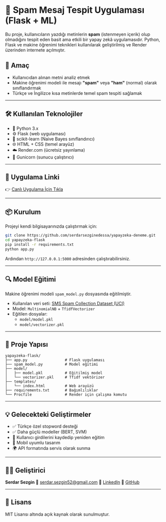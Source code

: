 # 🚫 Spam Mesaj Tespit Uygulaması (Flask + ML)

Bu proje, kullanıcıların yazdığı metinlerin **spam** (istenmeyen içerik) olup olmadığını tespit eden basit ama etkili bir yapay zekâ uygulamasıdır. Python, Flask ve makine öğrenimi teknikleri kullanılarak geliştirilmiş ve Render üzerinden internete açılmıştır.

## 🎯 Amaç

- Kullanıcıdan alınan metni analiz etmek
- Makine öğrenimi modeli ile mesajı **"spam"** veya **"ham"** (normal) olarak sınıflandırmak
- Türkçe ve İngilizce kısa metinlerde temel spam tespiti sağlamak

---

## 🛠️ Kullanılan Teknolojiler

- 🐍 Python 3.x
- ⚙️ Flask (web uygulaması)
- 🧠 scikit-learn (Naive Bayes sınıflandırıcı)
- 🌐 HTML + CSS (temel arayüz)
- ☁️ Render.com (ücretsiz yayınlama)
- 🔧 Gunicorn (sunucu çalıştırıcı)

---

## 🚀 Uygulama Linki

👉 [Canlı Uygulama İçin Tıkla](https://yapay-zeka-deneme.onrender.com/)

---

## 📦 Kurulum

Projeyi kendi bilgisayarınızda çalıştırmak için:

```bash
git clone https://github.com/serdarsezginedessa/yapayzeka-deneme.git
cd yapayzeka-flask
pip install -r requirements.txt
python app.py
```

Ardından `http://127.0.0.1:5000` adresinden çalıştırabilirsiniz.

---

## 🔍 Model Eğitimi

Makine öğrenimi modeli `spam_model.py` dosyasında eğitilmiştir.

- Kullanılan veri seti: [SMS Spam Collection Dataset (UCI)](https://archive.ics.uci.edu/ml/datasets/SMS+Spam+Collection)
- Model: `MultinomialNB` + `TfidfVectorizer`
- Eğitilen dosyalar:
  - `model/model.pkl`
  - `model/vectorizer.pkl`

---

## 📁 Proje Yapısı

```
yapayzeka-flask/
├── app.py                 # Flask uygulaması
├── spam_model.py          # Model eğitimi
├── model/
│   ├── model.pkl          # Eğitilmiş model
│   └── vectorizer.pkl     # Tfidf vektörizer
├── templates/
│   └── index.html         # Web arayüzü
├── requirements.txt       # Bağımlılıklar
└── Procfile               # Render için çalışma komutu
```

---

## 💡 Gelecekteki Geliştirmeler

- ✅ Türkçe özel stopword desteği
- ✅ Daha güçlü modeller (BERT, SVM)
- 🔄 Kullanıcı girdilerini kaydedip yeniden eğitim
- 📱 Mobil uyumlu tasarım
- 🌍 API formatında servis olarak sunma

---

## 👨‍💻 Geliştirici

**Serdar Sezgin**
📧 serdar.sezgin52@gmail.com
💼 [LinkedIn](https://www.linkedin.com/in/serdar-sezgin-5559a855/)
📂 [GitHub](https://github.com/serdarsezginedessa)

---

## 📜 Lisans

MIT Lisansı altında açık kaynak olarak sunulmuştur.

